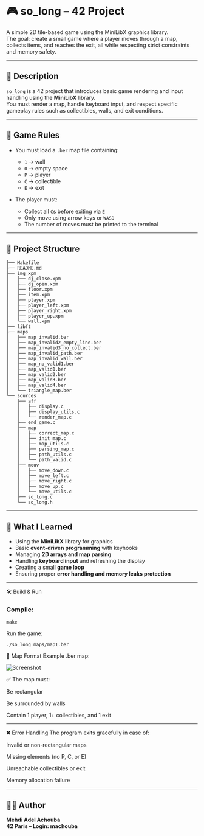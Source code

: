 # 🎮 so_long – 42 Project

A simple 2D tile-based game using the MiniLibX graphics library.  
The goal: create a small game where a player moves through a map, collects items, and reaches the exit, all while respecting strict constraints and memory safety.

---

## 📌 Description

`so_long` is a 42 project that introduces basic game rendering and input handling using the **MiniLibX** library.  
You must render a map, handle keyboard input, and respect specific gameplay rules such as collectibles, walls, and exit conditions.

---

## 🧱 Game Rules

- You must load a `.ber` map file containing:
  - `1` → wall
  - `0` → empty space
  - `P` → player
  - `C` → collectible
  - `E` → exit

- The player must:
  - Collect all `C`s before exiting via `E`
  - Only move using arrow keys or `WASD`
  - The number of moves must be printed to the terminal

---

## 📂 Project Structure
```
├── Makefile
├── README.md
├── img_xpm
│   ├── dj_close.xpm
│   ├── dj_open.xpm
│   ├── floor.xpm
│   ├── item.xpm
│   ├── player.xpm
│   ├── player_left.xpm
│   ├── player_right.xpm
│   ├── player_up.xpm
│   └── wall.xpm
├── libft
├── maps
│   ├── map_invalid.ber
│   ├── map_invalid2_empty_line.ber
│   ├── map_invalid3_no_collect.ber
│   ├── map_invalid_path.ber
│   ├── map_invalid_wall.ber
│   ├── map_no_valid1.ber
│   ├── map_valid1.ber
│   ├── map_valid2.ber
│   ├── map_valid3.ber
│   ├── map_valid4.ber
│   └── triangle_map.ber
└── sources
    ├── aff
    │   ├── display.c
    │   ├── display_utils.c
    │   └── render_map.c
    ├── end_game.c
    ├── map
    │   ├── correct_map.c
    │   ├── init_map.c
    │   ├── map_utils.c
    │   ├── parsing_map.c
    │   ├── path_utils.c
    │   └── path_valid.c
    ├── mouv
    │   ├── move_down.c
    │   ├── move_left.c
    │   ├── move_right.c
    │   ├── move_up.c
    │   └── move_utils.c
    ├── so_long.c
    └── so_long.h
```
---

## 🧠 What I Learned

- Using the **MiniLibX** library for graphics
- Basic **event-driven programming** with keyhooks
- Managing **2D arrays and map parsing**
- Handling **keyboard input** and refreshing the display
- Creating a small **game loop**
- Ensuring proper **error handling and memory leaks protection**

---

🛠️ Build & Run

### Compile:
```
make
```
Run the game:
```
./so_long maps/map1.ber
```
🧪 Map Format
Example .ber map:


![Screenshot](../Screenshot%20from%202025-07-24%2014-34-53.png)

✅ The map must:

Be rectangular

Be surrounded by walls

Contain 1 player, 1+ collectibles, and 1 exit

---

❌ Error Handling
The program exits gracefully in case of:

Invalid or non-rectangular maps

Missing elements (no P, C, or E)

Unreachable collectibles or exit

Memory allocation failure

---

## 👨‍💻 Author
**Mehdi Adel Achouba**  
**42 Paris – Login: machouba**
